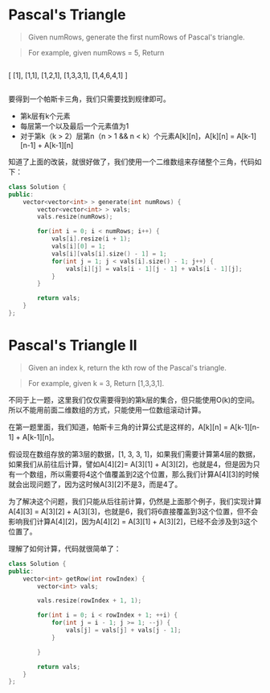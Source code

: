 # Pascal's Triangle

> Given numRows, generate the first numRows of Pascal's triangle.

> For example, given numRows = 5,
> Return

> ```
[
     [1],
    [1,1],
   [1,2,1],
  [1,3,3,1],
 [1,4,6,4,1]
]
> ```

要得到一个帕斯卡三角，我们只需要找到规律即可。

+ 第k层有k个元素
+ 每层第一个以及最后一个元素值为1
+ 对于第k（k > 2）层第n（n > 1 && n < k）个元素A[k][n]，A[k][n] = A[k-1][n-1] + A[k-1][n]

知道了上面的改装，就很好做了，我们使用一个二维数组来存储整个三角，代码如下：

```c++
class Solution {
public:
    vector<vector<int> > generate(int numRows) {
        vector<vector<int> > vals;
        vals.resize(numRows);

        for(int i = 0; i < numRows; i++) {
            vals[i].resize(i + 1);
            vals[i][0] = 1;
            vals[i][vals[i].size() - 1] = 1;
            for(int j = 1; j < vals[i].size() - 1; j++) {
                vals[i][j] = vals[i - 1][j - 1] + vals[i - 1][j];
            }
        }

        return vals;
    }
};
```

# Pascal's Triangle II

> Given an index k, return the kth row of the Pascal's triangle.

> For example, given k = 3,
> Return [1,3,3,1].

不同于上一题，这里我们仅仅需要得到的第k层的集合，但只能使用O(k)的空间。所以不能用前面二维数组的方式，只能使用一位数组滚动计算。

在第一题里面，我们知道，帕斯卡三角的计算公式是这样的，A[k][n] = A[k-1][n-1] + A[k-1][n]。

假设现在数组存放的第3层的数据，[1, 3, 3, 1]，如果我们需要计算第4层的数据，如果我们从前往后计算，譬如A[4][2]= A[3][1] + A[3][2]，也就是4，但是因为只有一个数组，所以需要将4这个值覆盖到2这个位置，那么我们计算A[4][3]的时候就会出现问题了，因为这时候A[3][2]不是3，而是4了。

为了解决这个问题，我们只能从后往前计算，仍然是上面那个例子，我们实现计算A[4][3] = A[3][2] + A[3][3]，也就是6，我们将6直接覆盖到3这个位置，但不会影响我们计算A[4][2]，因为A[4][2] = A[3][1] + A[3][2]，已经不会涉及到3这个位置了。

理解了如何计算，代码就很简单了：

```c++
class Solution {
public:
    vector<int> getRow(int rowIndex) {
        vector<int> vals;

        vals.resize(rowIndex + 1, 1);

        for(int i = 0; i < rowIndex + 1; ++i) {
            for(int j = i - 1; j >= 1; --j) {
                vals[j] = vals[j] + vals[j - 1];
            }

        }

        return vals;
    }
};
```
